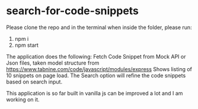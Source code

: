 # search-for-code-snippets

Please clone the repo and in the terminal when inside the folder, please run:
1. npm i
2. npm start

The application does the following:
Fetch Code Snippet from Mock API or Json files, taken model structure from https://www.tabnine.com/code/javascript/modules/express
Shows listing of 10 snippets on page load.
The Search option will refine the code snippets based on search input.

This application is so far built in vanilla js can be improved a lot and I am working on it. 
